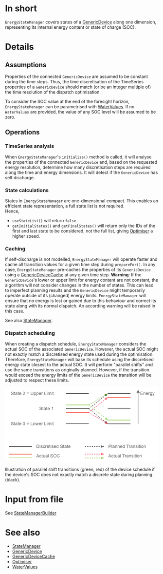 # In short

`EnergyStateManager` covers states of a [GenericDevice](./GenericDevice.md) along one dimension, representing its internal energy content or state of charge (SOC).

# Details

## Assumptions

Properties of the connected `GenericDevice` are assumed to be constant during the time steps.
Thus, the time discretisation of the TimeSeries properties of a `GenericDevice` should match (or be an integer multiple of) the time resolution of the dispatch optimisation.

To consider the SOC value at the end of the foresight horizon, `EnergyStateManager` can be parametrised with [WaterValues](./WaterValues.md).
If no `WaterValues` are provided, the value of any SOC level will be assumed to be zero.

## Operations

### TimeSeries analysis

When `EnergyStateManager`'s `initialise()` method is called, it will analyse the properties of the connected `GenericDevice` and, based on the requested energy resolution, determine how many discretisation steps are required along the time and energy dimensions.
It will detect if the `GenericDevice` has self discharge.

### State calculations

States in `EnergyStateManager` are one-dimensional compact.
This enables an efficient state representation, a full state list is not required.  
Hence,

* `useStateList()` will return `false`
* `getInitialStates()` and `getFinalStates()` will return only the IDs of the first and last state to be considered, not the full list, giving [Optimiser](./Optimiser.md) a higher speed.

### Caching

If self-discharge is not modelled, `EnergyStateManager` will operate faster and cache all transition values for a given time step during `prepareFor()`.
In any case, `EnergyStateManager` pre-caches the properties of its `GenericDevice` using a [GenericDeviceCache](./GenericDeviceCache.md) at any given time step.
**Warning**: If the `GenericDevice`'s lower or upper limit for energy content are not constant, the algorithm will not consider changes in the number of states.
This can lead to imperfect planning results and the `GenericDevice` might temporarily operate outside of its (changed) energy limits.
`EnergyStateManager` will ensure that no energy is lost or gained due to this behaviour and correct its state along with its normal dispatch.
An according warning will be raised in this case.

See also [StateManager](./StateManager.md).

### Dispatch scheduling

When creating a dispatch schedule, `EnergyStateManager` considers the actual SOC of the associated `GenericDevice`.
However, the actual SOC might not exactly match a discretised energy state used during the optimisation.
Therefore, `EnergyStateManager` will base its schedule using the discretised energy state closest to the actual SOC.
It will perform "parallel shifts" and use the same transitions as originally planned.
However, if the transition would exceed the energy limits of the `GenericDevice` the transition will be adjusted to respect these limits.

![Dispatch scheduling and state correction](../../uploads/DynamicProgramming_Correction.png)

Illustration of parallel shift transitions (green, red) of the device schedule if the device's SOC does not exactly match a discrete state during planning (black).

# Input from file

See [StateManagerBuilder](./StateManagerBuilder.md)

# See also

* [StateManager](./StateManager.md)
* [GenericDevice](./GenericDevice.md)
* [GenericDeviceCache](./GenericDeviceCache.md)
* [Optimiser](./Optimiser.md)
* [WaterValues](./WaterValues.md)